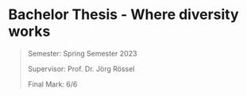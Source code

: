 # Bachelor Thesis - Where diversity works

> Semester: Spring Semester 2023
> 
> Supervisor: Prof. Dr. Jörg Rössel
> 
> Final Mark: 6/6


